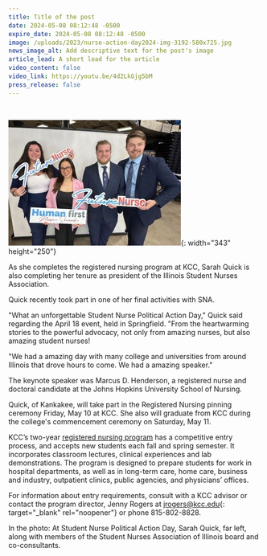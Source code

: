 ```yaml
---
title: Title of the post
date: 2024-05-08 08:12:48 -0500
expire_date: 2024-05-08 08:12:48 -0500
image: /uploads/2023/nurse-action-day2024-img-3192-580x725.jpg
news_image_alt: Add descriptive text for the post's image
article_lead: A short lead for the article
video_content: false
video_link: https://youtu.be/4d2LkGjg5bM
press_release: false
---
```

&nbsp;

![Nurse Political Action Day](/uploads/2023/nurse-action-day2024-img-3192-343x250.jpg "Nurse Political Action Day"){: width="343" height="250"}

As she completes the registered nursing program at KCC, Sarah Quick is also  completing her tenure as president of the Illinois Student Nurses Association.

Quick recently took part in one of her final activities with SNA.

"What an unforgettable Student Nurse Political Action Day," Quick said regarding the April 18 event, held in Springfield. "From the heartwarming stories to the powerful advocacy, not only from amazing nurses, but also amazing student nurses!

"We had a amazing day with many college and universities from around Illinois that drove hours to come. We had a amazing speaker."

The keynote speaker was Marcus D. Henderson, a registered nurse and doctoral candidate at the Johns Hopkins University School of Nursing.

Quick, of Kankakee, will take part in the Registered Nursing pinning ceremony Friday, May 10 at KCC. She also will graduate from KCC during the college's commencement ceremony on Saturday, May 11.

KCC’s two-year [registered nursing program](https://kcc.smartcatalogiq.com/en/2023-2024/academic-catalog/programs-of-study-by-area/health-careers/nursing-registered-aas/?utm_medium=news&amp;utm_campaign=daisy-pr) has a competitive entry process, and accepts new students each fall and spring semester. It incorporates classroom lectures, clinical experiences and lab demonstrations. The program is designed to prepare students for work in hospital departments, as well as in long-term care, home care, business and industry, outpatient clinics, public agencies, and physicians’ offices.

For information about entry requirements, consult with a KCC advisor or contact the program director, Jenny Rogers at [jrogers@kcc.edu](mailto:jrogers@kcc.edu){: target="_blank" rel="noopener"} or phone 815-802-8828.

In the photo: At Student Nurse Political Action Day, Sarah Quick, far left, along with members of the Student Nurses Association of Illinois board and co-consultants.

&nbsp;